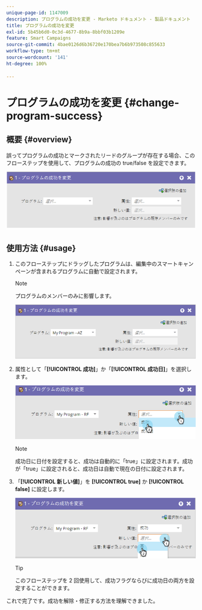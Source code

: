 ```yaml
---
unique-page-id: 1147009
description: プログラムの成功を変更 - Marketo ドキュメント - 製品ドキュメント
title: プログラムの成功を変更
exl-id: 5b45b6d0-0c3d-4677-8b9a-8bbf03b1209e
feature: Smart Campaigns
source-git-commit: 4bae0126d6b36720e170bea7b6b973508c855633
workflow-type: tm+mt
source-wordcount: '141'
ht-degree: 100%

---
```


# プログラムの成功を変更 {#change-program-success}

## 概要 {#overview}

誤ってプログラムの成功とマークされたリードのグループが存在する場合、このフローステップを使用して、プログラムの成功の true/false を設定できます。

![](assets/image2014-9-22-14-3a45-3a8.png)

## 使用方法 {#usage}

1. このフローステップにドラッグしたプログラムは、編集中のスマートキャンペーンが含まれるプログラムに自動で設定されます。

   >[!NOTE]
   >
   >プログラムのメンバーのみに影響します。

   ![](assets/image2014-9-22-14-3a45-3a35.png)

1. 属性として「**[!UICONTROL 成功]**」か「**[!UICONTROL 成功日]**」を選択します。

   ![](assets/image2014-9-22-14-3a45-3a39.png)

   >[!NOTE]
   >
   >成功日に日付を設定すると、成功は自動的に「true」に設定されます。成功が「true」に設定されると、成功日は自動で現在の日付に設定されます。

1. 「**[!UICONTROL 新しい値]**」を **[!UICONTROL true]** か **[!UICONTROL false]** に設定します。

   ![](assets/image2014-9-22-14-3a45-3a55.png)

   >[!TIP]
   >
   >このフローステップを 2 回使用して、成功フラグならびに成功日の両方を設定することができます。

これで完了です。成功を解除・修正する方法を理解できました。
